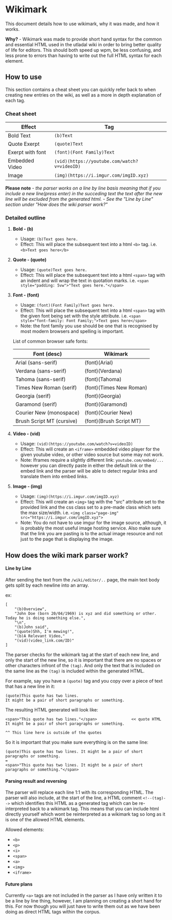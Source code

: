 # Wikimark
This document details how to use wikimark, why it was made, and how it works.

**Why?** - Wikimark was made to provide short hand syntax for the common and essential HTML used in the utladal wiki in order to bring better quality of life for editors. This should both speed up wpm, be less confusing, and less prone to errors than having to write out the full HTML syntax for each element.

## How to use
This section contains a cheat sheet you can quickly refer back to when creating new entries on the wiki, as well as a more in depth explanation of each tag.

### Cheat sheet
|Effect|Tag|
|---|---|
|Bold Text|`(b)Text`|
|Quote Exerpt|`(quote)Text`|
|Exerpt with font|`(font)(Font Family)Text`|
|Embedded Video|`(vid)(https://youtube.com/watch?v=videoID)`|
|Image|`(img)(https://i.imgur.com/imgID.xyz)`|

**Please note** - *the parser works on a line by line basis meaning that if you include a new line(press enter) in the succeding text the text after the new line will be excluded from the generated html. - See the "Line by Line" section under "How does the wiki parser work?"*

### Detailed outline
1. **Bold - (b)**
    - Usage: `(b)Text goes here.`
    - Effect: This will place the subsequent text into a html `<b>` tag. i.e. `<b>Text goes here</b>`

2. **Quote - (quote)**
    - Usage: `(quote)Text goes here.`
    - Effect: This will place the subsequent text into a html `<span>` tag with an indent and will wrap the text in quotation marks. i.e. `<span style="padding: 5vw">"Text goes here."</span>`

3. **Font - (font)**
    - Usage: `(font)(Font Family)Text goes here.`
    - Effect: This will place the subsequent text into a html `<span>` tag with the given font being set with the style attribute. i.e. `<span style="font-family: Font Family;">Text goes here</span>`
    - Note: the font family you use should be one that is recognised by most modern browsers and spelling is important.
    
    List of common browser safe fonts:

    |Font (desc)|Wikimark|
    |---|---|
    |Arial (sans-serif) | (font)(Arial)|
    |Verdana (sans-serif) | (font)(Verdana)|
    |Tahoma (sans-serif) | (font)(Tahoma)|
    |Times New Roman (serif) | (font)(Times New Roman)|
    |Georgia (serif) | (font)(Georgia)|
    |Garamond (serif) | (font)(Garamond)|
    |Courier New (monospace) | (font)(Courier New)|
    |Brush Script MT (cursive) | (font)(Brush Script MT)|

4. **Video - (vid)**
    - Usage: `(vid)(https://youtube.com/watch?v=videoID)`
    - Effect: This will create an `<iframe>` embedded video player for the given youtube video, or other video source but some may not work.
    - Note: Iframes require a slightly different link: `youtube.com/embed/...` however you can directly paste in either the default link or the embed link and the parser will be able to detect regular links and translate them into embed links.

5. **Image - (img)**
    - Usage: `(img)(https://i.imgur.com/imgID.xyz)`
    - Effect: This will create an `<img>` tag with the "src" attribute set to the provided link and the css class set to a pre-made class which sets the max size/width. i.e. `<img class="page-img" src="https://i.imgur.com/imgID.xyz">`
    - Note: You do not have to use imgur for the image source, although, it is probably the most useful image hosting service. Also make sure that the link you are pasting is to the actual image resource and not just to the page that is displaying the image.

## How does the wiki mark parser work?
#### Line by Line
After sending the text from the `/wiki/editor/..` page, the main text body gets split by each newline into an array. 

ex:
```
[
    "(b)Overview",
    "John Doe (born 20/04/1969) is xyz and did something or other. Today he is doing something else.",
    "\n",
    "(b)John said",
    "(quote)Shh, I'm mewing!",
    "(b)A Relevant Video,"
    "(vid)(video_link.com/ID)"
]
```
The parser checks for the wikimark tag at the start of each new line, and only the start of the new line, so it is important that there are no spaces or other characters infront of the `(tag)`. And only the text that is included on the same line as the `(tag)` is included within the generated HTML.

For example, say you have a `(quote)` tag and you copy over a piece of text that has a new line in it:
```
(quote)This quote has two lines.
It might be a pair of short paragraphs or something.
```
The resulting HTML generated will look like:
```
<span>"This quote has two lines."</span>               << quote HTML
It might be a pair of short paragraphs or something. 

^^ This line here is outside of the quotes
```
So it is important that you make sure everything is on the same line:
```
(quote)This quote has two lines. It might be a pair of short paragraphs or something.
=
<span>"This quote has two lines. It might be a pair of short paragraphs or something."</span>
```

#### Parsing result and reversing
The parser will replace each line 1:1 with its corresponding HTML. The parser will also include, at the start of the line, a HTML comment `<!--(tag)-->` which identifies this HTML as a generated tag which can be re-interpreted back to a wikimark tag. This means that you can include html directly yourself which wont be reinterpreted as a wikimark tag so long as it is one of the allowed HTML elements.

Allowed elements:
- `<b>`
- `<p>`
- `<i>`
- `<span>`
- `<a>`
- `<img>`
- `<iframe>`

#### Future plans
Currently `<a>` tags are not included in the parser as I have only written it to be a line by line thing, however, I am planning on creating a short hand for this. For now though you will just have to write them out as we have been doing as direct HTML tags within the corpus.

